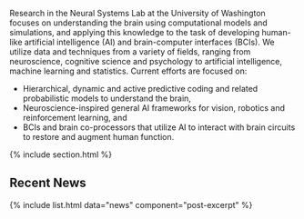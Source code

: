 ---
---
Research in the Neural Systems Lab at the University of Washington focuses on understanding the brain using computational models and simulations, and applying this knowledge to the task of developing human-like artificial intelligence (AI) and brain-computer interfaces (BCIs). We utilize data and techniques from a variety of fields, ranging from neuroscience, cognitive science and psychology to artificial intelligence, machine learning and statistics. Current efforts are focused on:
- Hierarchical, dynamic and active predictive coding and related probabilistic models to understand the brain,
- Neuroscience-inspired general AI frameworks for vision, robotics and reinforcement learning, and
- BCIs and brain co-processors that utilize AI to interact with brain circuits to restore and augment human function.


{% include section.html %}

## Recent News

{% include list.html data="news" component="post-excerpt" %}
